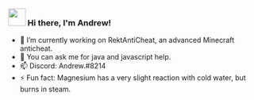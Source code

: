 ### <img src="https://media.giphy.com/media/hvRJCLFzcasrR4ia7z/giphy.gif" width="35px"> Hi there, I'm Andrew!

- 🔭 I’m currently working on RektAntiCheat, an advanced Minecraft anticheat.
- 💬 You can ask me for java and javascript help.
- 📫 Discord: Andrew.#8214
- ⚡ Fun fact: Magnesium has a very slight reaction with cold water, but burns in steam.
